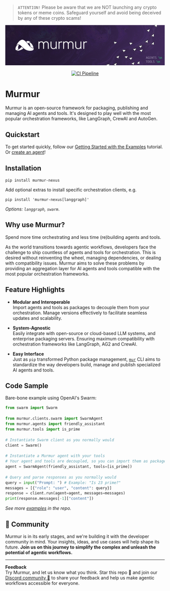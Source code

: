 > `ATTENTION!` Please be aware that we are NOT launching any crypto tokens or meme coins. Safeguard yourself and  avoid being deceived by any of these crypto scams! 

![Swarm Logo](https://raw.githubusercontent.com/murmur-nexus/murmur/main/docs/docs/assets/repo-header.png)

<div align="center">
  <a href="https://github.com/murmur-nexus/murmur/actions/workflows/ci.yml"><img src="https://github.com/murmur-nexus/murmur/actions/workflows/ci.yml/badge.svg" alt="CI Pipeline"></a>
</div>

# Murmur

Murmur is an open-source framework for packaging, publishing and managing AI agents and tools. It's designed to play well with the most popular orchestration frameworks, like LangGraph, CrewAI and AutoGen.

## Quickstart

To get started quickly, follow our [Getting Started with the Examples](https://murmur-nexus.github.io/murmur/tutorial/getting-started-with-examples/) tutorial. Or [create an agent](https://murmur-nexus.github.io/murmur/how-to/create-an-agent/)!


## Installation

```
pip install murmur-nexus
```
Add optional extras to install specific orchestration clients, e.g.
```
pip install 'murmur-nexus[langgraph]'
```
*Options: `langgraph`, `swarm`*. 

## Why use Murmur?

Spend more time orchestrating and less time (re)building agents and tools.

As the world transitions towards agentic workflows, developers face the challenge to ship countless of agents and tools for orchestration. This is desired without reinventing the wheel, managing dependencies, or dealing with compatibility issues. Murmur aims to solve these problems by providing an aggregation layer for AI agents and tools compatible with the most popular orchestration frameworks. 

## Feature Highlights

- **Modular and Interoperable**  
  Import agents and tools as packages to decouple them from your orchestration. Manage versions effectively to facilitate seamless updates and scalability.

- **System-Agnostic**  
  Easily integrate with open-source or cloud-based LLM systems, and enterprise packaging servers. Ensuring maximum compatibility with orchestration frameworks like LangGraph, AG2 and CrewAI.

- **Easy Interface**  
  Just as `pip` transformed Python package management, [`mur`](https://github.com/murmur-nexus/mur) CLI aims to standardize the way developers build, manage and publish specialized AI agents and tools.

## Code Sample
Bare-bone example using OpenAI's Swarm:

```python
from swarm import Swarm

from murmur.clients.swarm import SwarmAgent
from murmur.agents import friendly_assistant
from murmur.tools import is_prime

# Instantiate Swarm client as you normally would
client = Swarm()

# Instantiate a Murmur agent with your tools
# Your agent and tools are decoupled, so you can import them as packages
agent = SwarmAgent(friendly_assistant, tools=[is_prime])

# Query and parse responses as you normally would
query = input("Prompt: ") # Example: "Is 23 prime?"
messages = [{"role": "user", "content": query}]
response = client.run(agent=agent, messages=messages)
print(response.messages[-1]["content"])
```
*See more [examples](https://github.com/murmur-nexus/murmur/tree/main/examples) in the repo.*

## 🚀 Community

Murmur is in its early stages, and we're building it with the developer community in mind. Your insights, ideas, and use cases will help shape its future. **Join us on this journey to simplify the complex and unleash the potential of agentic workflows.** 

---

**Feedback**  
Try Murmur, and let us know what you think. Star this repo 🌟 and join our [Discord community 💬](https://discord.gg/RGKCfD8HhC) to share your feedback and help us make agentic workflows accessible for everyone.